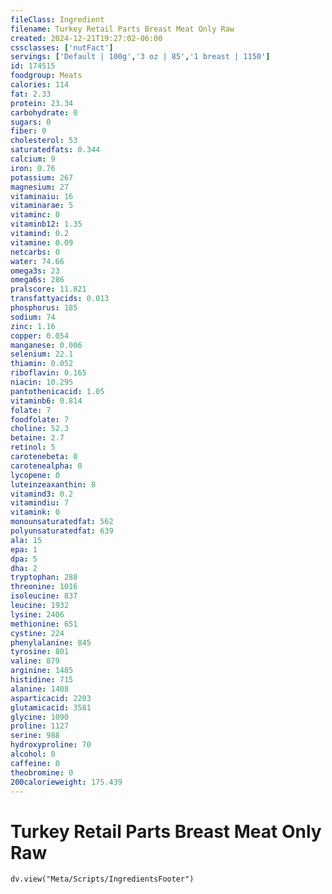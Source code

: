 ```yaml
---
fileClass: Ingredient
filename: Turkey Retail Parts Breast Meat Only Raw
created: 2024-12-21T19:27:02-06:00
cssclasses: ['nutFact']
servings: ['Default | 100g','3 oz | 85','1 breast | 1150']
id: 174515
foodgroup: Meats
calories: 114
fat: 2.33
protein: 23.34
carbohydrate: 0
sugars: 0
fiber: 0
cholesterol: 53
saturatedfats: 0.344
calcium: 9
iron: 0.76
potassium: 267
magnesium: 27
vitaminaiu: 16
vitaminarae: 5
vitaminc: 0
vitaminb12: 1.35
vitamind: 0.2
vitamine: 0.09
netcarbs: 0
water: 74.66
omega3s: 23
omega6s: 286
pralscore: 11.821
transfattyacids: 0.013
phosphorus: 185
sodium: 74
zinc: 1.16
copper: 0.054
manganese: 0.006
selenium: 22.1
thiamin: 0.052
riboflavin: 0.165
niacin: 10.295
pantothenicacid: 1.05
vitaminb6: 0.814
folate: 7
foodfolate: 7
choline: 52.3
betaine: 2.7
retinol: 5
carotenebeta: 0
carotenealpha: 0
lycopene: 0
luteinzeaxanthin: 8
vitamind3: 0.2
vitamindiu: 7
vitamink: 0
monounsaturatedfat: 562
polyunsaturatedfat: 639
ala: 15
epa: 1
dpa: 5
dha: 2
tryptophan: 288
threonine: 1016
isoleucine: 837
leucine: 1932
lysine: 2406
methionine: 651
cystine: 224
phenylalanine: 845
tyrosine: 801
valine: 879
arginine: 1485
histidine: 715
alanine: 1408
asparticacid: 2203
glutamicacid: 3581
glycine: 1090
proline: 1127
serine: 988
hydroxyproline: 70
alcohol: 0
caffeine: 0
theobromine: 0
200calorieweight: 175.439
---
```


# Turkey Retail Parts Breast Meat Only Raw

```dataviewjs
dv.view("Meta/Scripts/IngredientsFooter")
```